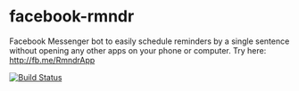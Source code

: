 # facebook-rmndr
Facebook Messenger bot to easily schedule reminders by a single sentence without opening any other apps on your phone or computer. Try here: http://fb.me/RmndrApp

[![Build Status](https://travis-ci.org/manfredlift/facebook-rmndr.svg?branch=master)](https://travis-ci.org/manfredlift/facebook-rmndr)
